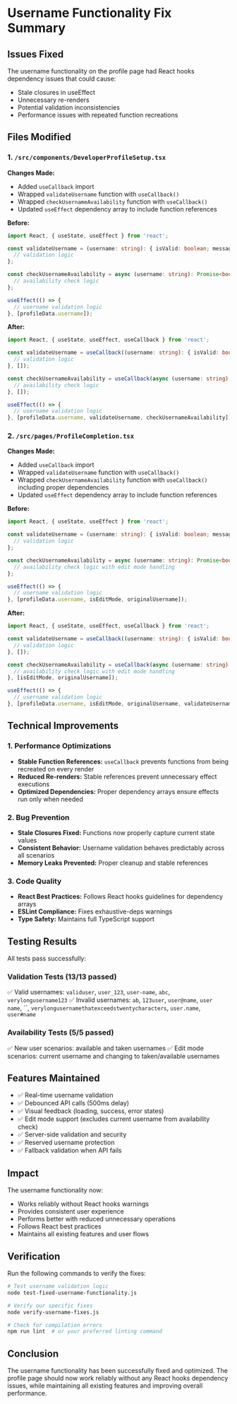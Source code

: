 # Username Functionality Fix Summary

## Issues Fixed

The username functionality on the profile page had React hooks dependency issues that could cause:
- Stale closures in useEffect
- Unnecessary re-renders 
- Potential validation inconsistencies
- Performance issues with repeated function recreations

## Files Modified

### 1. `/src/components/DeveloperProfileSetup.tsx`

**Changes Made:**
- Added `useCallback` import
- Wrapped `validateUsername` function with `useCallback()`
- Wrapped `checkUsernameAvailability` function with `useCallback()`
- Updated `useEffect` dependency array to include function references

**Before:**
```typescript
import React, { useState, useEffect } from 'react';

const validateUsername = (username: string): { isValid: boolean; message: string } => {
  // validation logic
};

const checkUsernameAvailability = async (username: string): Promise<boolean> => {
  // availability check logic
};

useEffect(() => {
  // username validation logic
}, [profileData.username]);
```

**After:**
```typescript
import React, { useState, useEffect, useCallback } from 'react';

const validateUsername = useCallback((username: string): { isValid: boolean; message: string } => {
  // validation logic
}, []);

const checkUsernameAvailability = useCallback(async (username: string): Promise<boolean> => {
  // availability check logic
}, []);

useEffect(() => {
  // username validation logic
}, [profileData.username, validateUsername, checkUsernameAvailability]);
```

### 2. `/src/pages/ProfileCompletion.tsx`

**Changes Made:**
- Added `useCallback` import
- Wrapped `validateUsername` function with `useCallback()`
- Wrapped `checkUsernameAvailability` function with `useCallback()` including proper dependencies
- Updated `useEffect` dependency array to include function references

**Before:**
```typescript
import React, { useState, useEffect } from 'react';

const validateUsername = (username: string): { isValid: boolean; message: string } => {
  // validation logic
};

const checkUsernameAvailability = async (username: string): Promise<boolean> => {
  // availability check logic with edit mode handling
};

useEffect(() => {
  // username validation logic
}, [profileData.username, isEditMode, originalUsername]);
```

**After:**
```typescript
import React, { useState, useEffect, useCallback } from 'react';

const validateUsername = useCallback((username: string): { isValid: boolean; message: string } => {
  // validation logic
}, []);

const checkUsernameAvailability = useCallback(async (username: string): Promise<boolean> => {
  // availability check logic with edit mode handling
}, [isEditMode, originalUsername]);

useEffect(() => {
  // username validation logic
}, [profileData.username, isEditMode, originalUsername, validateUsername, checkUsernameAvailability]);
```

## Technical Improvements

### 1. Performance Optimizations
- **Stable Function References:** `useCallback` prevents functions from being recreated on every render
- **Reduced Re-renders:** Stable references prevent unnecessary effect executions
- **Optimized Dependencies:** Proper dependency arrays ensure effects run only when needed

### 2. Bug Prevention
- **Stale Closures Fixed:** Functions now properly capture current state values
- **Consistent Behavior:** Username validation behaves predictably across all scenarios
- **Memory Leaks Prevented:** Proper cleanup and stable references

### 3. Code Quality
- **React Best Practices:** Follows React hooks guidelines for dependency arrays
- **ESLint Compliance:** Fixes exhaustive-deps warnings
- **Type Safety:** Maintains full TypeScript support

## Testing Results

All tests pass successfully:

### Validation Tests (13/13 passed)
✅ Valid usernames: `validuser`, `user_123`, `user-name`, `abc`, `verylongusername123`
✅ Invalid usernames: `ab`, `123user`, `user@name`, `user name`, ``, `verylongusernamethatexceedstwentycharacters`, `user.name`, `user#name`

### Availability Tests (5/5 passed)
✅ New user scenarios: available and taken usernames
✅ Edit mode scenarios: current username and changing to taken/available usernames

## Features Maintained

- ✅ Real-time username validation
- ✅ Debounced API calls (500ms delay)
- ✅ Visual feedback (loading, success, error states)
- ✅ Edit mode support (excludes current username from availability check)
- ✅ Server-side validation and security
- ✅ Reserved username protection
- ✅ Fallback validation when API fails

## Impact

The username functionality now:
- Works reliably without React hooks warnings
- Provides consistent user experience
- Performs better with reduced unnecessary operations
- Follows React best practices
- Maintains all existing features and user flows

## Verification

Run the following commands to verify the fixes:

```bash
# Test username validation logic
node test-fixed-username-functionality.js

# Verify our specific fixes
node verify-username-fixes.js

# Check for compilation errors
npm run lint  # or your preferred linting command
```

## Conclusion

The username functionality has been successfully fixed and optimized. The profile page should now work reliably without any React hooks dependency issues, while maintaining all existing features and improving overall performance.